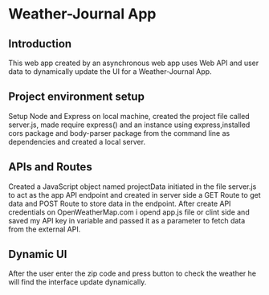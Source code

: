 # Weather-Journal App

## Introduction
This web app created by an asynchronous web app uses Web API and user data to dynamically update the UI for a Weather-Journal App.

## Project environment setup
Setup Node and Express on local machine, created the project file called server.js, made require express() and an instance using express,installed cors package and body-parser package from the command line as dependencies and created a local server.

## APIs and Routes
Created a JavaScript object named projectData initiated in the file server.js to act as the app API endpoint and created in server side a GET Route to get data and POST Route to store data in the endpoint.
After create API credentials on OpenWeatherMap.com i opend app.js file or clint side and saved my API key in variable and passed it as a parameter to fetch data from the external API.

## Dynamic UI
After the user enter the zip code and press button to check the weather he will find the interface update dynamically.



